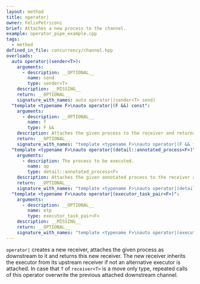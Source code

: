 ```yaml
---
layout: method
title: operator|
owner: FelixPetriconi
brief: Attaches a new process to the channel.
example: operator_pipe_example.cpp
tags:
  - method
defined_in_file: concurrency/channel.hpp
overloads:
  auto operator|(sender<T>):
    arguments:
      - description: __OPTIONAL__
        name: send
        type: sender<T>
    description: __MISSING__
    return: __OPTIONAL__
    signature_with_names: auto operator|(sender<T> send)
  "template <typename F>\nauto operator|(F &&) const":
    arguments:
      - description: __OPTIONAL__
        name: f
        type: F &&
    description: Attaches the given process to the receiver and returns a new receiver. It can either be a function object with a single parameter or a process that has an `await()` and a `yield()` method. L-value processes can be attached when they are wrapped within `std::reference_wrapper`.
    return: __OPTIONAL__
    signature_with_names: "template <typename F>\nauto operator|(F && f) const"
  "template <typename F>\nauto operator|(detail::annotated_process<F>)":
    arguments:
      - description: The process to be executed.
        name: ap
        type: detail::annotated_process<F>
    description: Attaches the given annotated process to the receiver and returns a new receiver. It can either be a function object with a single parameter or a process that follows this signature. An `annotated_process` should not be explicitly instantiated but it gets implicitly created as soon as one combines a function object with an `operator&` and an `executor` or a `buffer_size` or both. L-value processes can be attached when they are wrapped within `std::reference_wrapper`.
    return: __OPTIONAL__
    signature_with_names: "template <typename F>\nauto operator|(detail::annotated_process<F> ap)"
  "template <typename F>\nauto operator|(executor_task_pair<F>)":
    arguments:
      - description: __OPTIONAL__
        name: etp
        type: executor_task_pair<F>
    description: __MISSING__
    return: __OPTIONAL__
    signature_with_names: "template <typename F>\nauto operator|(executor_task_pair<F> etp)"
---
```


`operator|` creates a new receiver, attaches the given process as downstream to it and returns this new receiver. The new receiver inherits the executor from its upstream receiver if not an alternative executor is attached. In case that `T` of `receiver<T>` is a move only type, repeated calls of this operator overwrite the previous attached downstream channel.